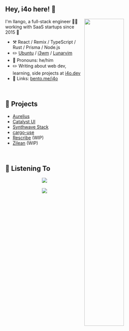 ## Hey, i4o here! :wave:

<img align="right" width="50%" src="https://github-readme-stats.vercel.app/api?username=i4o-dev&theme=chartreuse-dark&show_icons=true" />

I'm Ilango, a full-stack engineer 👨‍💻 working with SaaS startups since 2015 🚀

-   :hammer_and_pick: React / Remix / TypeScript / Rust / Prisma / Node.js
-   :pencil2: [Ubuntu](https://ubuntu.com/) / [i3wm](https://i3wm.org/) / [Lunarvim](https://lunarvim.org/)
-   :man: Pronouns: he/him
-   :pencil2: Writing about web dev, learning, side projects at [i4o.dev](https://i4o.dev)
-   :link: Links: [bento.me/i4o](https://bento.me/i4o)

<br/>

## :seedling: Projects

- [Aurelius](https://aurelius.ink/)
- [Catalyst UI](https://catalyst-ui.com/)
- [Synthwave Stack](https://github.com/i4o-oss/synthwave-stack)
- [cargo-use](https://github.com/i4o-dev/cargo-use)
- [Rescribe](https://rescribe.site/) (WIP)
- [Zilean](https://github.com/i4o-dev/zilean) (WIP)

<br/>

## :musical_note: Listening To

<div align="center"><img src="https://spotify-github-profile.vercel.app/api/view?uid=ilangorajagopal&cover_image=true&theme=default" /></div>  

<br/>  

<div align="center">
<img src="https://komarev.com/ghpvc/?username=i4o-dev&&style=flat-square" align="center" />
</div>  

<br/>  

